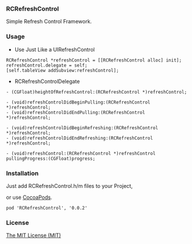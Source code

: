 ### RCRefreshControl

Simple Refresh Control Framework.

### Usage

* Use Just Like a UIRefreshControl

```
RCRefreshControl *refreshControl = [[RCRefreshControl alloc] init];
refreshControl.delegate = self;
[self.tableView addSubview:refreshControl];
```

* RCRefreshControlDelegate

```
- (CGFloat)heightOfRefreshControl:(RCRefreshControl *)refreshControl;

- (void)refreshControlDidBeginPulling:(RCRefreshControl *)refreshControl;
- (void)refreshControlDidEndPulling:(RCRefreshControl *)refreshControl;

- (void)refreshControlDidBeginRefreshing:(RCRefreshControl *)refreshControl;
- (void)refreshControlDidEndRefreshing:(RCRefreshControl *)refreshControl;

- (void)refreshControl:(RCRefreshControl *)refreshControl pullingProgress:(CGFloat)progress;
```
### Installation
Just add RCRefreshControl.h/m files to your Project,

or use [CocoaPods](https://cocoapods.org).
```
pod 'RCRefreshControl', '0.0.2'
```

### License
[The MIT License (MIT)](./LICENSE)
